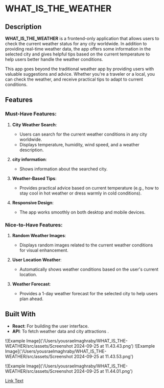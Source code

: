 # WHAT_IS_THE_WEATHER

## Description
**WHAT_IS_THE_WEATHER** is a frontend-only application that allows users to check the current weather status for any city worldwide. In addition to providing real-time weather data, the app offers some information in the selected city and gives helpful tips based on the current temperature to help users better handle the weather conditions.

This app goes beyond the traditional weather app by providing users with valuable suggestions and advice. Whether you're a traveler or a local, you can check the weather, and receive practical tips to adapt to current conditions.

## Features

### Must-Have Features:
1. **City Weather Search**:
   - Users can search for the current weather conditions in any city worldwide.
   - Displays temperature, humidity, wind speed, and a weather description.

2. **city information**:
   - Shows information about  the searched city.

3. **Weather-Based Tips**:
   - Provides practical advice based on current temperature (e.g., how to stay cool in hot weather or dress warmly in cold conditions).

4. **Responsive Design**:
   - The app works smoothly on both desktop and mobile devices.

### Nice-to-Have Features:
1. **Random Weather Images**:
   - Displays random images related to the current weather conditions for visual enhancement.

2. **User Location Weather**:
   - Automatically shows weather conditions based on the user's current location.

3. **Weather Forecast**:
   - Provides a 1-day weather forecast for the selected city to help users plan ahead.

## Built With
- **React**: For building the user interface.
- **API**: To fetch weather data and city attractions .

![Example Image]('/Users/yousraelmaghraby/WHAT_IS_THE-WEATHER/src/assets/Screenshot 2024-09-25 at 11.43.43.png')
![Example Image]('/Users/yousraelmaghraby/WHAT_IS_THE-WEATHER/src/assets/Screenshot 2024-09-25 at 11.43.53.png')

![Example Image]('/Users/yousraelmaghraby/WHAT_IS_THE-WEATHER/src/assets/Screenshot 2024-09-25 at 11.44.01.png')

[Link Text](https://yousrweather.netlify.app/)



